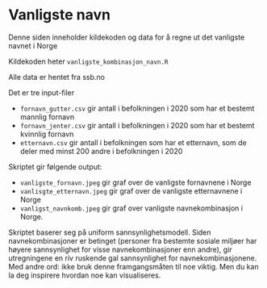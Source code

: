 # Vanligste navn
Denne siden inneholder kildekoden og data for å regne ut det vanligste navnet i Norge

Kildekoden heter `vanligste_kombinasjon_navn.R`

Alle data er hentet fra ssb.no

Det er tre input-filer
- `fornavn_gutter.csv` gir antall i befolkningen i 2020 som har et bestemt mannlig fornavn
- `fornavn_jenter.csv` gir antall i befolkningen i 2020 som har et bestemt kvinnlig fornavn
- `etternavn.csv` gir antall i befolkningen som har et etternavn, som de deler med minst 200 andre i befolkningen i 2020

Skriptet gir følgende output:
- `vanligste_fornavn.jpeg` gir graf over de vanligste fornavnene i Norge
- `vanlisgte_etternavn.jpeg` gir graf over de vanligste etternavnene i Norge
- `vanligst_navnkomb.jpeg` gir graf over vanligste navnekombinasjon i Norge.

Skriptet baserer seg på uniform sannsynlighetsmodell. Siden navnekombinasjoner er betinget (personer fra bestemte sosiale miljøer har høyere sannsynlighet for visse navnekombinasjoner enn andre), gir utregningene en riv ruskende gal sannsynlighet for navnekombinasjonene. Med andre ord: ikke bruk denne framgangsmåten til noe viktig. Men du kan la deg inspirere hvordan noe kan visualiseres.
